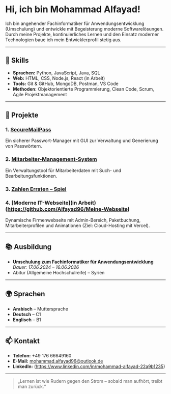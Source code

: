 # Hi, ich bin Mohammad Alfayad!

Ich bin angehender Fachinformatiker für Anwendungsentwicklung (Umschulung) und entwickle mit Begeisterung moderne Softwarelösungen.  
Durch meine Projekte, kontinuierliches Lernen und den Einsatz moderner Technologien baue ich mein Entwicklerprofil stetig aus.

---

## 🚀 Skills
- **Sprachen:** Python, JavaScript, Java, SQL  
- **Web:** HTML, CSS, Node.js, React (in Arbeit)  
- **Tools:** Git & GitHub, MongoDB, Postman, VS Code  
- **Methoden:** Objektorientierte Programmierung, Clean Code, Scrum, Agile Projektmanagement  

---

## 📁 Projekte

### **1. [SecureMailPass](https://github.com/Alfayad96/SecureMailPass)**  
Ein sicherer Passwort-Manager mit GUI zur Verwaltung und Generierung von Passwörtern.

### **2. [Mitarbeiter-Management-System](https://github.com/Alfayad96/mitarbeiter-management-system)**  
Ein Verwaltungstool für Mitarbeiterdaten mit Such- und Bearbeitungsfunktionen.

### **3. [Zahlen Erraten – Spiel](https://github.com/Alfayad96/Zahlen_Erraten_Spiel)**  


### **4. [Moderne IT-Webseite](in Arbeit) (https://github.com/Alfayad96/Meine-Webseite)**  
Dynamische Firmenwebseite mit Admin-Bereich, Paketbuchung, Mitarbeiterprofilen und Animationen (Ziel: Cloud-Hosting mit Vercel).

---

## 📚 Ausbildung
- **Umschulung zum Fachinformatiker für Anwendungsentwicklung**  
  *Dauer: 17.06.2024 – 16.06.2026*  
- Abitur (Allgemeine Hochschulreife) – Syrien  

---

## 🌍 Sprachen
- **Arabisch** – Muttersprache  
- **Deutsch** – C1  
- **Englisch** – B1  

---

## 📫 Kontakt
- **Telefon:** +49 176 66649160  
- **E-Mail:** mohammad.alfayad96@outlook.de
- **LinkedIn:** (https://www.linkedin.com/in/mohammad-alfayad-22a9b1235)

---

> „Lernen ist wie Rudern gegen den Strom – sobald man aufhört, treibt man zurück.“

